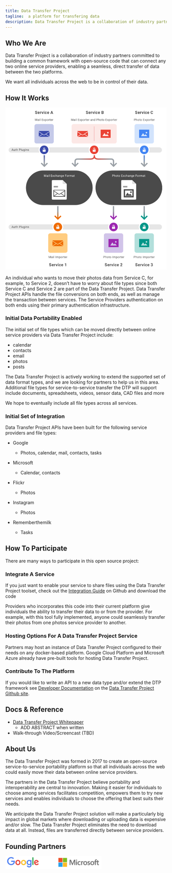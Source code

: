 ```yaml
---
title: Data Transfer Project
tagline:  a platform for transfering data
description: Data Transfer Project is a collaboration of industry partners committed to building a common framework with open-source code that can connect any two online service providers, enabling a seamless, direct transfer of data between the two platforms.
---
```

## **Who We Are**
Data Transfer Project is a collaboration of industry partners committed to building a common framework with open-source code that can connect any two online service providers, enabling a seamless, direct transfer of data between the two platforms.

We want all individuals across the web to be in control of their data.

## **How It Works**

<img src="./HowItWorks.png" width="548">

An individual who wants to move their photos data from Service C, for example, to Service 2, doesn’t have to worry about file types since both Service C and Service 2 are part of the Data Transfer Project.  Data Transfer Project APIs handle the file conversions on both ends, as well as manage the transaction between services.  The Service Providers authentication on both ends using their primary authentication infrastructure.

### Initial Data Portability Enabled
The initial set of file types which can be moved directly between online service providers via Data Transfer Project include:   

+  calendar
+  contacts
+  email
+  photos
+  posts  

The Data Transfer Project is actively working to extend the supported set of data format types, and we are looking for partners to help us in this area. Additional file types for service-to-service transfer the DTP will support include documents, spreadsheets, videos, sensor data, CAD files and more   

We hope to eventually include all file types across all services.

### Initial Set of Integration  
Data Transfer Project APIs have been built for the following service providers and file types:

+  Google
    +  Photos, calendar, mail, contacts, tasks

+  Microsoft
    +  Calendar, contacts

+  Flickr
    +  Photos

+  Instagram
    +  Photos

+  Rememberthemilk
    +  Tasks

## **How To Participate**
There are many ways to participate in this open source project:

### Integrate A Service  
If you just want to enable your service to share files using the Data Transfer Project toolset, check out the [Integration Guide](https://github.com/google/data-transfer-project/blob/master/Documentation/Integration.md) on Github and download the code 

Providers who incorporates this code into their current platform give individuals the ability to transfer their data to or from the provider. For example, with this tool fully implemented, anyone could seamlessly transfer their photos from one photos service provider to another.

### Hosting Options For A Data Transfer Project Service  
Partners may host an instance of Data Transfer Project configured to their needs on any docker-based platform.  Google Cloud Platform and Microsoft Azure already have pre-built tools for hosting Data Transfer Project.

### Contribute To The Platform  
If you would like to write an API to a new data type and/or extend the DTP framework see [Developer Documentation](https://github.com/google/data-transfer-project/blob/master/Documentation/Developer.md) on the [Data Transfer Project Github site](https://github.com/google/data-transfer-project).

## **Docs & Reference**

+  [Data Transfer Project Whitepaper](Temp_Whitepaper.pdf)
   +  ADD ABSTRACT when written
+  Walk-through Video/Screencast (TBD)

## **About Us**

The Data Transfer Project was formed in 2017 to create an open-source service-to-service portability platform so that all individuals across the web could easily move their data between online service providers.

The partners in the Data Transfer Project believe portability and interoperability are central to innovation. Making it easier for individuals to choose among services facilitates competition, empowers them to try new services and enables individuals to choose the offering that best suits their needs. 

We anticipate the Data Transfer Project solution will make a particularly big impact in global markets where downloading or uploading data is expensive and/or slow. The Data Transfer Project eliminates the need to download data at all. Instead, files are transferred directly between service providers.

## **Founding Partners**
<img src="./Google.Microsoft.Logo2.png" width="300">  

